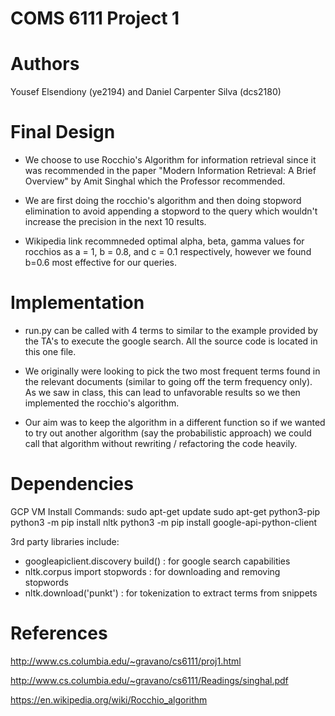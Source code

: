 # COMS 6111 Project 1
# Authors
Yousef Elsendiony (ye2194) and Daniel Carpenter Silva (dcs2180)

# Final Design
- We choose to use Rocchio's Algorithm for information retrieval since it was recommended in the paper "Modern Information Retrieval: A Brief Overview" by Amit Singhal which the Professor recommended.

- We are first doing the rocchio's algorithm and then doing stopword elimination to avoid appending a stopword to the query which wouldn't increase the precision in the next 10 results.

- Wikipedia link recommneded optimal alpha, beta, gamma values for rocchios as a = 1, b = 0.8, and c = 0.1 respectively, however we found b=0.6 most effective for our queries.

# Implementation
- run.py can be called with 4 terms to similar to the example provided by the TA's to execute the google search. All the source code is located in this one file.

- We originally were looking to pick the two most frequent terms found in the relevant documents (similar to going off the term frequency only). As we saw in class, this can lead to unfavorable results so we then implemented the rocchio's algorithm.

- Our aim was to keep the algorithm in a different function so if we wanted to try out another algorithm (say the probabilistic approach) we could call that algorithm without rewriting / refactoring the code heavily.

# Dependencies

GCP VM Install Commands:
sudo apt-get update
sudo apt-get python3-pip
python3 -m pip install nltk
python3 -m pip install google-api-python-client

3rd party libraries include:
- googleapiclient.discovery build() : for google search capabilities
- nltk.corpus import stopwords : for downloading and removing stopwords
- nltk.download('punkt') : for tokenization to extract terms from snippets

# References
http://www.cs.columbia.edu/~gravano/cs6111/proj1.html

http://www.cs.columbia.edu/~gravano/cs6111/Readings/singhal.pdf

https://en.wikipedia.org/wiki/Rocchio_algorithm